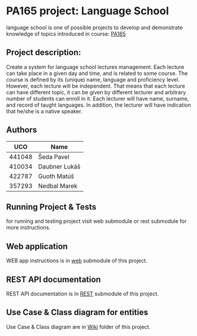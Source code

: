 # PA165 project: Language School

language school is one of possible projects to develop and demonstrate knowledge of topics introduced in course: [PA165](https://is.muni.cz/predmet/fi/podzim2016/PA165)

## Project description:

Create a system for language school lectures management. Each lecture can take place in a given day and time, and is related to some course. The course is defined by its (unique) name, language and proficiency level. However, each lecture will be independent. That means that each lecture can have different topic, it can be given by different lecturer and arbitrary number of students can enroll in it. Each lecturer will have name, surname, and record of taught languages. In addition, the lecturer will have indication that he/she is a native speaker.

## Authors

UCO | Name 
------------ | -------------
441048 | Šeda Pavel
410034 | Daubner Lukáš
422787 | Guoth Matúš
357293 | Nedbal	Marek

## Running Project & Tests

for running and testing project visit web submodule or rest submodule for more instructions.

## Web application

WEB app instructions is in [web](https://github.com/SedaQ/language-school/tree/master/ls-spring-mvc) submodule of this project.

## REST API documentation

REST API documentation is in [REST](https://github.com/SedaQ/language-school/tree/master/ls-rest) submodule of this project.

## Use Case & Class diagram for entities

Use Case & Class diagram are in [Wiki](https://github.com/SedaQ/language-school/wiki) folder of this project.
